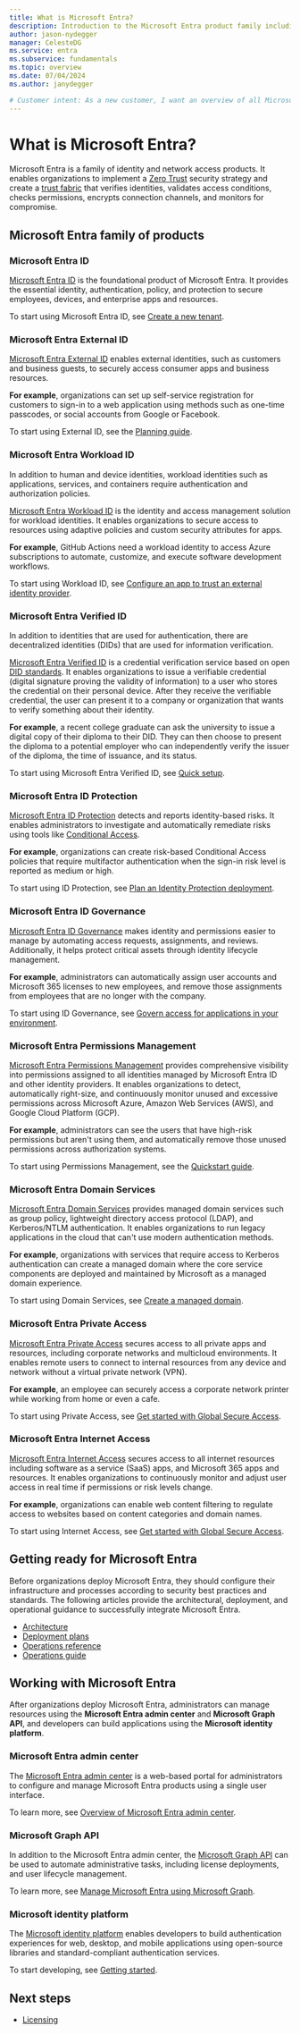 ```yaml
---
title: What is Microsoft Entra?
description: Introduction to the Microsoft Entra product family including links to get started.
author: jason-nydegger
manager: CelesteDG
ms.service: entra
ms.subservice: fundamentals
ms.topic: overview
ms.date: 07/04/2024
ms.author: janydegger

# Customer intent: As a new customer, I want an overview of all Microsoft Entra products including links to get started.
---
```


# What is Microsoft Entra?

Microsoft Entra is a family of identity and network access products. It enables organizations to implement a [Zero Trust](/security/zero-trust/zero-trust-overview) security strategy and create a [trust fabric](https://www.microsoft.com/security/blog/2024/05/08/how-implementing-a-trust-fabric-strengthens-identity-and-network/) that verifies identities, validates access conditions, checks permissions, encrypts connection channels, and monitors for compromise.

## Microsoft Entra family of products

### Microsoft Entra ID

[Microsoft Entra ID](./whatis.md) is the foundational product of Microsoft Entra. It provides the essential identity, authentication, policy, and protection to secure employees, devices, and enterprise apps and resources.

To start using Microsoft Entra ID, see [Create a new tenant](./create-new-tenant.md).

### Microsoft Entra External ID

[Microsoft Entra External ID](~/external-id/external-identities-overview.md) enables external identities, such as customers and business guests, to securely access consumer apps and business resources. 

**For example**, organizations can set up self-service registration for customers to sign-in to a web application using methods such as one-time passcodes, or social accounts from Google or Facebook.

To start using External ID, see the [Planning guide](~/external-id/customers/concept-planning-your-solution.md).

### Microsoft Entra Workload ID

In addition to human and device identities, workload identities such as applications, services, and containers require authentication and authorization policies. 

[Microsoft Entra Workload ID](~/workload-id/workload-identities-overview.md) is the identity and access management solution for workload identities. It enables organizations to secure access to resources using adaptive policies and custom security attributes for apps.

**For example**, GitHub Actions need a workload identity to access Azure subscriptions to automate, customize, and execute software development workflows.

To start using Workload ID, see [Configure an app to trust an external identity provider](~/workload-id/workload-identity-federation-create-trust.md).

### Microsoft Entra Verified ID

In addition to identities that are used for authentication, there are decentralized identities (DIDs) that are used for information verification.

[Microsoft Entra Verified ID](~/verified-id/decentralized-identifier-overview.md) is a credential verification service based on open [DID standards](~/verified-id/verifiable-credentials-standards.md). It enables organizations to issue a verifiable credential (digital signature proving the validity of information) to a user who stores the credential on their personal device. After they receive the verifiable credential, the user can present it to a company or organization that wants to verify something about their identity.

**For example**, a recent college graduate can ask the university to issue a digital copy of their diploma to their DID. They can then choose to present the diploma to a potential employer who can independently verify the issuer of the diploma, the time of issuance, and its status.

To start using Microsoft Entra Verified ID, see [Quick setup](~/verified-id/verifiable-credentials-configure-tenant-quick.md).

### Microsoft Entra ID Protection

[Microsoft Entra ID Protection](~/id-protection/overview-identity-protection.md) detects and reports identity-based risks. It enables administrators to investigate and automatically remediate risks using tools like [Conditional Access](~/identity/conditional-access/overview.md).

**For example**, organizations can create risk-based Conditional Access policies that require multifactor authentication when the sign-in risk level is reported as medium or high.

To start using ID Protection, see [Plan an Identity Protection deployment](~/id-protection/how-to-deploy-identity-protection.md).

### Microsoft Entra ID Governance

[Microsoft Entra ID Governance](~/id-governance/identity-governance-overview.md) makes identity and permissions easier to manage by automating access requests, assignments, and reviews. Additionally, it helps protect critical assets through identity lifecycle management.

**For example**, administrators can automatically assign user accounts and Microsoft 365 licenses to new employees, and remove those assignments from employees that are no longer with the company.

To start using ID Governance, see [Govern access for applications in your environment](~/id-governance/identity-governance-applications-prepare.md).

### Microsoft Entra Permissions Management

[Microsoft Entra Permissions Management](~/permissions-management/overview.md) provides comprehensive visibility into permissions assigned to all identities managed by Microsoft Entra ID and other identity providers. It enables organizations to detect, automatically right-size, and continuously monitor unused and excessive permissions across Microsoft Azure, Amazon Web Services (AWS), and Google Cloud Platform (GCP).

**For example**, administrators can see the users that have high-risk permissions but aren't using them, and automatically remove those unused permissions across authorization systems.

To start using Permissions Management, see the [Quickstart guide](~/permissions-management/permissions-management-quickstart-guide.md).

### Microsoft Entra Domain Services

[Microsoft Entra Domain Services](~/identity/domain-services/overview.md) provides managed domain services such as group policy, lightweight directory access protocol (LDAP), and Kerberos/NTLM authentication. It enables organizations to run legacy applications in the cloud that can't use modern authentication methods.

**For example**, organizations with services that require access to Kerberos authentication can create a managed domain where the core service components are deployed and maintained by Microsoft as a managed domain experience. 

To start using Domain Services, see [Create a managed domain](~/identity/domain-services/tutorial-create-instance.md).

### Microsoft Entra Private Access

[Microsoft Entra Private Access](~/global-secure-access/overview-what-is-global-secure-access.md#microsoft-entra-private-access) secures access to all private apps and resources, including corporate networks and multicloud environments. It enables remote users to connect to internal resources from any device and network without a virtual private network (VPN).

**For example**, an employee can securely access a corporate network printer while working from home or even a cafe.

To start using Private Access, see [Get started with Global Secure Access](~/global-secure-access/how-to-get-started-with-global-secure-access.md).

### Microsoft Entra Internet Access

[Microsoft Entra Internet Access](~/global-secure-access/overview-what-is-global-secure-access.md#microsoft-entra-internet-access) secures access to all internet resources including software as a service (SaaS) apps, and Microsoft 365 apps and resources. It enables organizations to continuously monitor and adjust user access in real time if permissions or risk levels change.

**For example**, organizations can enable web content filtering to regulate access to websites based on content categories and domain names.

To start using Internet Access, see [Get started with Global Secure Access](~/global-secure-access/how-to-get-started-with-global-secure-access.md).

## Getting ready for Microsoft Entra

Before organizations deploy Microsoft Entra, they should configure their infrastructure and processes according to security best practices and standards. The following articles provide the architectural, deployment, and operational guidance to successfully integrate Microsoft Entra.

* [Architecture](~/architecture/architecture.md)
* [Deployment plans](~/architecture/deployment-plans.md)
* [Operations reference](~/architecture/ops-guide-intro.md)
* [Operations guide](~/architecture/security-operations-introduction.md)

## Working with Microsoft Entra

After organizations deploy Microsoft Entra, administrators can manage resources using the **Microsoft Entra admin center** and **Microsoft Graph API**, and developers can build applications using the **Microsoft identity platform**.

### Microsoft Entra admin center

The [Microsoft Entra admin center](https://entra.microsoft.com/) is a web-based portal for administrators to configure and manage Microsoft Entra products using a single user interface.

To learn more, see [Overview of Microsoft Entra admin center](./entra-admin-center.md).

### Microsoft Graph API

In addition to the Microsoft Entra admin center, the [Microsoft Graph API](/graph/api/overview) can be used to automate administrative tasks, including license deployments, and user lifecycle management.

To learn more, see [Manage Microsoft Entra using Microsoft Graph](/graph/api/resources/identity-network-access-overview).

### Microsoft identity platform

The [Microsoft identity platform](~/identity-platform/v2-overview.md) enables developers to build authentication experiences for web, desktop, and mobile applications using open-source libraries and standard-compliant authentication services.

To start developing, see [Getting started](~/identity-platform/v2-overview.md#getting-started).

## Next steps

* [Licensing](./licensing.md)